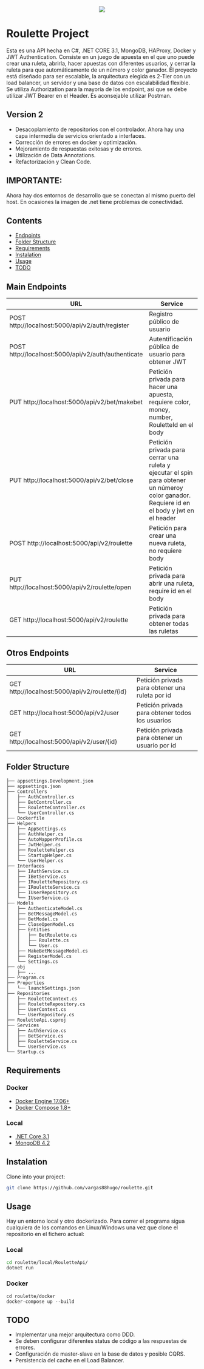 <div align="center">
<img align="center" src="https://canberra-party-hire.com.au/wp-content/uploads/2016/06/CANBERRA-CASINO-HIRE.png" />
</div>

# Roulette Project
Esta es una API hecha en C#, .NET CORE 3.1, MongoDB, HAProxy, Docker y JWT Authentication. Consiste en un juego de apuesta en el que uno puede crear una ruleta, abrirla, hacer apuestas con diferentes usuarios, y cerrar la ruleta para que automáticamente de un número y color ganador. El proyecto está diseñado para ser escalable, la arquitectura elegida es 2-Tier con un load balancer, un servidor y una base de datos con escalabilidad flexible. Se utiliza Authorization para la mayoría de los endpoint, así que se debe utilizar JWT Bearer en el Header. Es aconsejable utilizar Postman.

## Version 2
* Desacoplamiento de repositorios con el controlador. Ahora hay una capa intermedia de servicios orientado a interfaces.
* Corrección de errores en docker y optimización.
* Mejoramiento de respuestas exitosas y de errores.
* Utilización de Data Annotations.
* Refactorización y Clean Code.

## IMPORTANTE: 
Ahora hay dos entornos de desarrollo que se conectan al mismo puerto del host. En ocasiones la imagen de .net tiene problemas de conectividad.

## Contents
- [Endpoints](#Endpoints)
- [Folder Structure](#Folder)
- [Requirements](#Requirements)
- [Instalation](#Instalation)
- [Usage](#Usage)
- [TODO](#TODO)

<a name="Endpoints"></a>
## Main Endpoints
| URL | Service |
|-----|---------|
| POST http://localhost:5000/api/v2/auth/register | Registro público de usuario |
| POST http://localhost:5000/api/v2/auth/authenticate | Autentificación pública de usuario para obtener JWT |
| PUT http://localhost:5000/api/v2/bet/makebet | Petición privada para hacer una apuesta, requiere color, money, number, RouletteId en el body | 
| PUT http://localhost:5000/api/v2/bet/close | Petición privada para cerrar una ruleta y ejecutar el spin para obtener un númeroy color  ganador. Requiere id en el body y jwt en el header |
| POST http://localhost:5000/api/v2/roulette | Petición para crear una nueva ruleta, no requiere body |
| PUT http://localhost:5000/api/v2/roulette/open | Petición privada para abrir una ruleta, require id en el body |
| GET http://localhost:5000/api/v2/roulette | Petición privada para obtener todas las ruletas |


## Otros Endpoints
| URL | Service |
|-----|---------|
| GET http://localhost:5000/api/v2/roulette/{id} | Petición privada para obtener una ruleta por id |
| GET http://localhost:5000/api/v2/user | Petición privada para obtener todos los usuarios |
| GET http://localhost:5000/api/v2/user/{id} | Petición privada para obtener un usuario por id |

<a name="Folder"></a>
## Folder Structure
```
├── appsettings.Development.json
├── appsettings.json
├── Controllers
│   ├── AuthController.cs
│   ├── BetController.cs
│   ├── RouletteController.cs
│   └── UserController.cs
├── Dockerfile
├── Helpers
│   ├── AppSettings.cs
│   ├── AuthHelper.cs
│   ├── AutoMapperProfile.cs
│   ├── JwtHelper.cs
│   ├── RouletteHelper.cs
│   ├── StartupHelper.cs
│   └── UserHelper.cs
├── Interfaces
│   ├── IAuthService.cs
│   ├── IBetService.cs
│   ├── IRouletteRepository.cs
│   ├── IRouletteService.cs
│   ├── IUserRepository.cs
│   └── IUserService.cs
├── Models
│   ├── AuthenticateModel.cs
│   ├── BetMessageModel.cs
│   ├── BetModel.cs
│   ├── CloseOpenModel.cs
│   ├── Entities
│   │   ├── BetRoulette.cs
│   │   ├── Roulette.cs
│   │   └── User.cs
│   ├── MakeBetMessageModel.cs
│   ├── RegisterModel.cs
│   └── Settings.cs
├── obj
│   ├── ...
├── Program.cs
├── Properties
│   └── launchSettings.json
├── Repositories
│   ├── RouletteContext.cs
│   ├── RouletteRepository.cs
│   ├── UserContext.cs
│   └── UserRepository.cs
├── RouletteApi.csproj
├── Services
│   ├── AuthService.cs
│   ├── BetService.cs
│   ├── RouletteService.cs
│   └── UserService.cs
└── Startup.cs

```

<a name="Requirements"></a>
## Requirements
### Docker
* [Docker Engine 17.06+](https://docs.docker.com/engine/installation/)
* [Docker Compose 1.8+](https://docs.docker.com/compose/install/)
### Local
* [.NET Core 3.1](https://dotnet.microsoft.com/download/dotnet-core/3.1)
* [MongoDB 4.2](https://docs.mongodb.com/manual/administration/install-community/)

<a name="Instalation"></a>
## Instalation
Clone into your project:
```bash
git clone https://github.com/vargas88hugo/roulette.git
```

<a name="Usage"></a>
## Usage
Hay un entorno local y otro dockerizado. Para correr el programa sigua cualquiera de los comandos en Linux/Windows una vez que clone el repositorio en el fichero actual:

### Local
```bash
cd roulette/local/RouletteApi/
dotnet run
```

### Docker
```
cd roulette/docker
docker-compose up --build
```

<a name="TODO"></a>
## TODO
* Implementar una mejor arquitectura como DDD.
* Se deben configurar diferentes status de código a las respuestas de errores.
* Configuración de master-slave en la base de datos y posible CQRS.
* Persistencia del cache en el Load Balancer.
